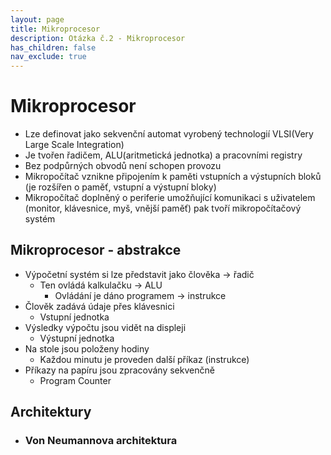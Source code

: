```yaml
---
layout: page
title: Mikroprocesor
description: Otázka č.2 - Mikroprocesor
has_children: false
nav_exclude: true
---
```

# Mikroprocesor
- Lze definovat jako sekvenční automat vyrobený technologií VLSI(Very Large Scale Integration)
- Je tvořen řadičem, ALU(aritmetická jednotka) a pracovními registry
- Bez podpůrných obvodů není schopen provozu
- Mikropočítač vznikne připojením k paměti vstupních a výstupních bloků (je rozšířen o paměť, vstupní a výstupní bloky)
- Mikropočítač doplněný o periferie umožňující komunikaci s uživatelem (monitor, klávesnice, myš, vnější paměť) pak tvoří mikropočítačový systém

## Mikroprocesor - abstrakce
- Výpočetní systém si lze představit jako člověka -> řadič
    - Ten ovládá kalkulačku -> ALU
        - Ovládání je dáno programem -> instrukce
- Člověk zadává údaje přes klávesnici
     - Vstupní jednotka
- Výsledky výpočtu jsou vidět na displeji
     - Výstupní jednotka
- Na stole jsou položeny hodiny
    - Každou minutu je proveden další příkaz (instrukce)
- Příkazy na papíru jsou zpracovány sekvenčně
    - Program Counter

## Architektury
- ### Von Neumannova architektura 
